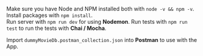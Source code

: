 Make sure you have Node and NPM installed both with `node -v && npm -v`.  
Install packages with `npm install`.  
Run server with `npm run dev` for using **Nodemon**.
Run tests with `npm run test` to run the tests with **Chai / Mocha**.

Import `dummyMovieDb.postman_collection.json` into **Postman** to use with the App.